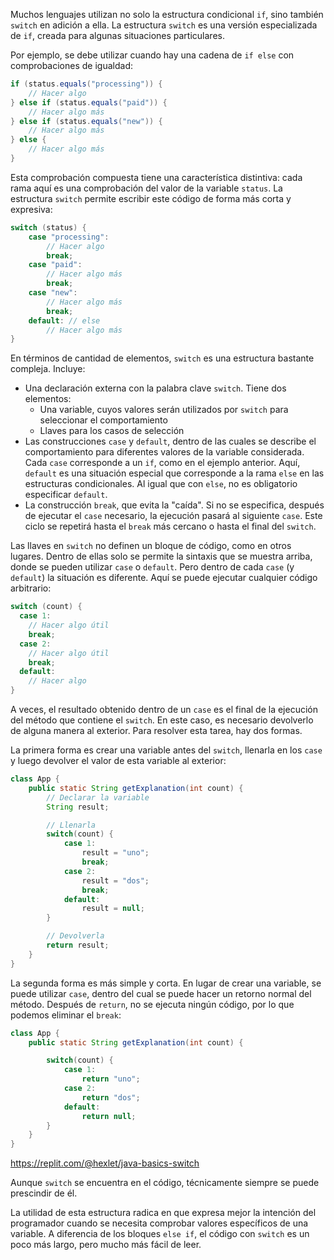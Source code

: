 Muchos lenguajes utilizan no solo la estructura condicional `if`, sino también `switch` en adición a ella. La estructura `switch` es una versión especializada de `if`, creada para algunas situaciones particulares.

Por ejemplo, se debe utilizar cuando hay una cadena de `if else` con comprobaciones de igualdad:

```java
if (status.equals("processing")) {
    // Hacer algo
} else if (status.equals("paid")) {
    // Hacer algo más
} else if (status.equals("new")) {
    // Hacer algo más
} else {
    // Hacer algo más
}
```

Esta comprobación compuesta tiene una característica distintiva: cada rama aquí es una comprobación del valor de la variable `status`. La estructura `switch` permite escribir este código de forma más corta y expresiva:

```java
switch (status) {
    case "processing":
        // Hacer algo
        break;
    case "paid":
        // Hacer algo más
        break;
    case "new":
        // Hacer algo más
        break;
    default: // else
        // Hacer algo más
}
```

En términos de cantidad de elementos, `switch` es una estructura bastante compleja. Incluye:

* Una declaración externa con la palabra clave `switch`. Tiene dos elementos:
    - Una variable, cuyos valores serán utilizados por `switch` para seleccionar el comportamiento
    - Llaves para los casos de selección
* Las construcciones `case` y `default`, dentro de las cuales se describe el comportamiento para diferentes valores de la variable considerada. Cada `case` corresponde a un `if`, como en el ejemplo anterior. Aquí, `default` es una situación especial que corresponde a la rama `else` en las estructuras condicionales. Al igual que con `else`, no es obligatorio especificar `default`.
* La construcción `break`, que evita la "caída". Si no se especifica, después de ejecutar el `case` necesario, la ejecución pasará al siguiente `case`. Este ciclo se repetirá hasta el `break` más cercano o hasta el final del `switch`.

Las llaves en `switch` no definen un bloque de código, como en otros lugares. Dentro de ellas solo se permite la sintaxis que se muestra arriba, donde se pueden utilizar `case` o `default`. Pero dentro de cada `case` (y `default`) la situación es diferente. Aquí se puede ejecutar cualquier código arbitrario:

```java
switch (count) {
  case 1:
    // Hacer algo útil
    break;
  case 2:
    // Hacer algo útil
    break;
  default:
    // Hacer algo
}
```

A veces, el resultado obtenido dentro de un `case` es el final de la ejecución del método que contiene el `switch`. En este caso, es necesario devolverlo de alguna manera al exterior. Para resolver esta tarea, hay dos formas.

La primera forma es crear una variable antes del `switch`, llenarla en los `case` y luego devolver el valor de esta variable al exterior:

```java
class App {
    public static String getExplanation(int count) {
        // Declarar la variable
        String result;

        // Llenarla
        switch(count) {
            case 1:
                result = "uno";
                break;
            case 2:
                result = "dos";
                break;
            default:
                result = null;
        }

        // Devolverla
        return result;
    }
}
```

La segunda forma es más simple y corta. En lugar de crear una variable, se puede utilizar `case`, dentro del cual se puede hacer un retorno normal del método. Después de `return`, no se ejecuta ningún código, por lo que podemos eliminar el `break`:

```java
class App {
    public static String getExplanation(int count) {

        switch(count) {
            case 1:
                return "uno";
            case 2:
                return "dos";
            default:
                return null;
        }
    }
}
```

https://replit.com/@hexlet/java-basics-switch

Aunque `switch` se encuentra en el código, técnicamente siempre se puede prescindir de él.

La utilidad de esta estructura radica en que expresa mejor la intención del programador cuando se necesita comprobar valores específicos de una variable. A diferencia de los bloques `else if`, el código con `switch` es un poco más largo, pero mucho más fácil de leer.
